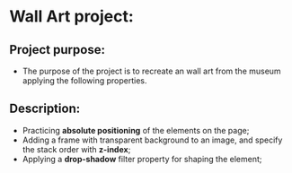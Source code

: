 # Wall Art project:
## Project purpose:
- The purpose of the project is to recreate an wall art from the museum applying the following properties.
## Description:
- Practicing **absolute positioning** of the elements on the page;
- Adding a frame with transparent background to an image, and specify the stack order with **z-index**;
- Applying a **drop-shadow** filter property for shaping the element;
